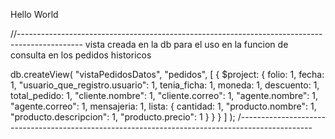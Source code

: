 Hello World

//----------------------------------------------------------------------------------------------
vista creada en la db para el uso en la funcion de consulta en los pedidos historicos

db.createView(
    "vistaPedidosDatos",
    "pedidos",
    [
        {
            $project: {
                folio: 1,
                fecha: 1,
                "usuario_que_registro.usuario": 1,
                tenia_ficha: 1,
                moneda: 1,
                descuento: 1,
                total_pedido: 1,
                "cliente.nombre": 1,
                "cliente.correo": 1,
                "agente.nombre": 1,
                "agente.correo": 1,
                mensajeria: 1,
                lista: {
                    cantidad: 1,
                    "producto.nombre": 1,
                    "producto.descripcion": 1,
                    "producto.precio": 1
                }
            }
        }
    ]
);
/------------------------------------------------------------------------------------------------